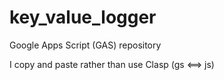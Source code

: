 # key_value_logger
Google Apps Script (GAS) repository

I copy and paste rather than use Clasp (gs <==> js)